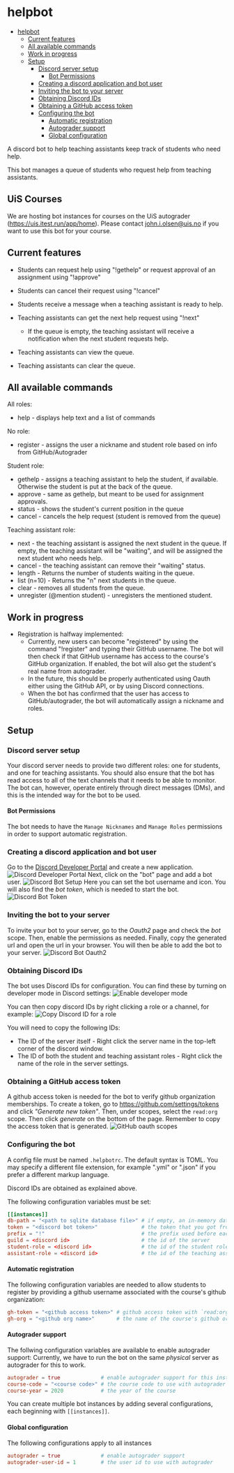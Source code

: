 # helpbot

- [helpbot](#helpbot)
  - [Current features](#current-features)
  - [All available commands](#all-available-commands)
  - [Work in progress](#work-in-progress)
  - [Setup](#setup)
    - [Discord server setup](#discord-server-setup)
      - [Bot Permissions](#bot-permissions)
    - [Creating a discord application and bot user](#creating-a-discord-application-and-bot-user)
    - [Inviting the bot to your server](#inviting-the-bot-to-your-server)
    - [Obtaining Discord IDs](#obtaining-discord-ids)
    - [Obtaining a GitHub access token](#obtaining-a-github-access-token)
    - [Configuring the bot](#configuring-the-bot)
      - [Automatic registration](#automatic-registration)
      - [Autograder support](#autograder-support)
      - [Global configuration](#global-configuration)

A discord bot to help teaching assistants keep track of students who need help.

This bot manages a queue of students who request help from teaching assistants.

## UiS Courses

We are hosting bot instances for courses on the UiS autograder (<https://uis.itest.run/app/home>). Please contact john.i.olsen@uis.no if you want to use this bot for your course.

## Current features

- Students can request help using "!gethelp" or request approval of an assignment using "!approve"
- Students can cancel their request using "!cancel"
- Students receive a message when a teaching assistant is ready to help.

- Teaching assistants can get the next help request using "!next"
  - If the queue is empty, the teaching assistant will receive a notification when the next student requests help.
- Teaching assistants can view the queue.
- Teaching assistants can clear the queue.

## All available commands

All roles:

- help - displays help text and a list of commands

No role:

- register - assigns the user a nickname and student role based on info from GitHub/Autograder

Student role:

- gethelp - assigns a teaching assistant to help the student, if available. Otherwise the student is put at the back of the queue.
- approve - same as gethelp, but meant to be used for assignment approvals.
- status - shows the student's current position in the queue
- cancel - cancels the help request (student is removed from the queue)

Teaching assistant role:

- next - the teaching assistant is assigned the next student in the queue.
  If empty, the teaching assistant will be "waiting", and will be assigned the next student who needs help.
- cancel - the teaching assistant can remove their "waiting" status.
- length - Returns the number of students waiting in the queue.
- list (n=10) - Returns the "n" next students in the queue.
- clear - removes all students from the queue.
- unregister (@mention student) - unregisters the mentioned student.

## Work in progress

- Registration is halfway implemented:
  - Currently, new users can become "registered" by using the command "!register" and typing their GitHub username.
    The bot will then check if that GitHub username has access to the course's GitHub organization.
    If enabled, the bot will also get the student's real name from autograder.
  - In the future, this should be properly authenticated using Oauth either using the GitHub API, or by using Discord connections.
  - When the bot has confirmed that the user has access to GitHub/autograder, the bot will automatically assign a nickname and roles.

## Setup

### Discord server setup

Your discord server needs to provide two different roles: one for students, and one for teaching assistants.
You should also ensure that the bot has read access to all of the text channels that it needs to be able to monitor.
The bot can, however, operate entirely through direct messages (DMs), and this is the intended way for the bot to be used.

#### Bot Permissions

The bot needs to have the `Manage Nicknames` and `Manage Roles` permissions in order to support automatic registration.

### Creating a discord application and bot user

Go to the [Discord Developer Portal](https://discord.com/developers) and create a new application.
![Discord Developer Portal](.github/new_application.png)
Next, click on the "bot" page and add a bot user.
![Discord Bot Setup](.github/add-a-bot-png.png)
Here you can set the bot username and icon.
You will also find the *bot token*, which is needed to start the bot.
![Discord Bot Token](.github/bot-token.png)

### Inviting the bot to your server

To invite your bot to your server, go to the *Oauth2* page and check the *bot* scope.
Then, enable the permissions as needed. Finally, copy the generated url and open the url in your browser.
You will then be able to add the bot to your server.
![Discord Bot Oauth2](.github/oauth_scopes.png)

### Obtaining Discord IDs

The bot uses Discord IDs for configuration. You can find these by turning on developer mode in Discord settings:
![Enable developer mode](.github/developer_settings.png)

You can then copy discord IDs by right clicking a role or a channel, for example:
![Copy Discord ID for a role](.github/copy_id.png)

You will need to copy the following IDs:

- The ID of the server itself - Right click the server name in the top-left corner of the discord window.
- The ID of both the student and teaching assistant roles - Right click the name of the role in the server settings.

### Obtaining a GitHub access token

A github access token is needed for the bot to verify github organization memberships.
To create a token, go to <https://github.com/settings/tokens> and click *"Generate new token"*.
Then, under scopes, select the `read:org` scope. Then click *generate* on the bottom of the page.
Remember to copy the access token that is generated.
![GitHub oauth scopes](.github/gh_oauth_scopes.png)

### Configuring the bot

A config file must be named `.helpbotrc`. The default syntax is TOML.
You may specify a different file extension, for example ".yml" or ".json" if you prefer a different markup language.

Discord IDs are obtained as explained above.

The following configuration variables must be set:

```toml
[[instances]]
db-path = "<path to sqlite database file>" # if empty, an in-memory database will be used
token = "<discord bot token>"              # the token that you got from the Discord Developer Portal
prefix = "!"                               # the prefix used before each command, for example !help
guild = <discord id>                       # the id of the server
student-role = <discord id>                # the id of the student role
assistant-role = <discord id>              # the id of the teaching assistant role
```

#### Automatic registration

The following configuration variables are needed to allow students to register by providing a github username associated with the course's github organization:

```toml
gh-token = "<github access token>" # github access token with `read:org` access to the relevant github organization
gh-org = "<github org name>"       # the name of the course's github organization
```

#### Autograder support

The follwing configuration variables are available to enable autograder support:
Currently, we have to run the bot on the same *physical* server as autograder for this to work.

```toml
autograder = true             # enable autograder support for this instance
course-code = "<course code>" # the course code to use with autograder
course-year = 2020            # the year of the course
```

You can create multiple bot instances by adding several configurations, each beginning with `[[instances]]`.

#### Global configuration

The following configurations apply to all instances

```toml
autograder = true             # enable autograder support
autograder-user-id = 1        # the user id to use with autograder
```
